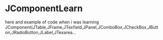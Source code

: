 # JComponentLearn
here and example of code when i was learning JComponent(JTable,JFrame,JTexfield,JPanel,JComboBox,JCheckBox,JButton,JRadioButton,JLabel,JTexarea...
